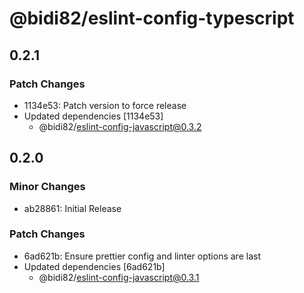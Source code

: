 # @bidi82/eslint-config-typescript

## 0.2.1

### Patch Changes

- 1134e53: Patch version to force release
- Updated dependencies [1134e53]
  - @bidi82/eslint-config-javascript@0.3.2

## 0.2.0

### Minor Changes

- ab28861: Initial Release

### Patch Changes

- 6ad621b: Ensure prettier config and linter options are last
- Updated dependencies [6ad621b]
  - @bidi82/eslint-config-javascript@0.3.1
